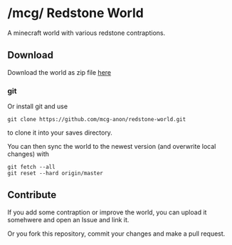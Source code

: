 # /mcg/ Redstone World

A minecraft world with various redstone contraptions.

## Download

Download the world as zip file [here](https://github.com/mcg-anon/redstone-world/archive/refs/heads/master.zip)

### git
Or install git and use
```
git clone https://github.com/mcg-anon/redstone-world.git
```
to clone it into your saves directory.

You can then sync the world to the newest version (and overwrite local changes) with
```
git fetch --all
git reset --hard origin/master
```

## Contribute

If you add some contraption or improve the world, you can upload it somehwere and open an Issue and link it.

Or you fork this repository, commit your changes and make a pull request.
